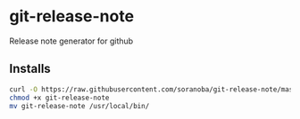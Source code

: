 # git-release-note
Release note generator for github

## Installs

```bash
curl -O https://raw.githubusercontent.com/soranoba/git-release-note/master/git-release-note
chmod +x git-release-note
mv git-release-note /usr/local/bin/
```
